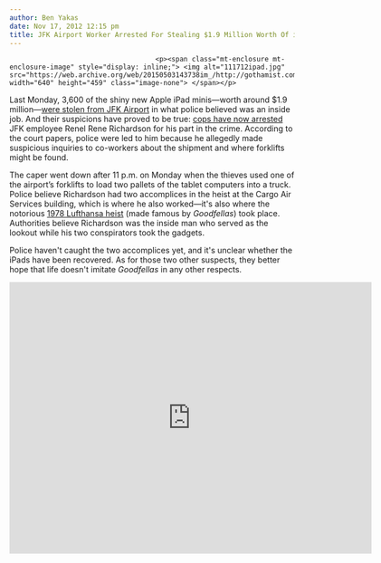 ```yaml
---
author: Ben Yakas
date: Nov 17, 2012 12:15 pm
title: JFK Airport Worker Arrested For Stealing $1.9 Million Worth Of iPad Minis
---
```


	
										<p><span class="mt-enclosure mt-enclosure-image" style="display: inline;"> <img alt="111712ipad.jpg" src="https://web.archive.org/web/20150503143738im_/http://gothamist.com/attachments/byakas/111712ipad.jpg" width="640" height="459" class="image-none"> </span></p>

<p>Last Monday, 3,600 of the shiny new Apple iPad minis&#x2014;worth around $1.9 million&#x2014;<a href="https://web.archive.org/web/20150503143738/http://gothamist.com/2012/11/15/thousands_of_ipad_minis_stolen_from.php">were stolen from JFK Airport</a> in what police believed was an inside job. And their suspicions have proved to be true: <a href="https://web.archive.org/web/20150503143738/http://www.nypost.com/p/news/local/queens/jfk_airhead_busted_in_ipad_heist_zCVuIAxuJJkSjovrJ6yXLO?utm_medium=rss&amp;utm_content=Queens">cops have now arrested</a> JFK employee Renel Rene Richardson for his part in the crime. According to the court papers, police were led to him because he allegedly made suspicious inquiries to co-workers about the shipment and where forklifts might be found.</p>

<p>The caper went down after 11 p.m. on Monday when the thieves used one of the airport&#x2019;s forklifts to load two pallets of the tablet computers into a truck. Police believe Richardson had two accomplices in the heist at the Cargo Air Services building, which is where he also worked&#x2014;it&apos;s also where the notorious <a href="https://web.archive.org/web/20150503143738/http://en.wikipedia.org/wiki/Lufthansa_heist">1978 Lufthansa heist</a> (made famous by <em>Goodfellas</em>) took place. Authorities believe Richardson was the inside man who served as the lookout while his two conspirators took the gadgets. </p>

<p>Police haven&apos;t caught the two accomplices yet, and it&apos;s unclear whether the iPads have been recovered. As for those two other suspects, they better hope that life doesn&apos;t imitate <em>Goodfellas</em> in any other respects.</p>

<p><iframe width="640" height="480" src="https://web.archive.org/web/20150503143738if_/http://www.youtube.com/embed/IowunN9Y5yE" frameborder="0" allowfullscreen></iframe></p>					
										
									
				